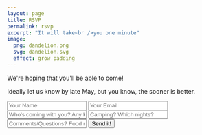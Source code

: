 ```yaml
---
layout: page
title: RSVP
permalink: rsvp
excerpt: "It will take<br />you one minute"
image:
  png: dandelion.png
  svg: dandelion.svg
  effect: grow padding
---
```



We're hoping that you'll be able to come!

Ideally let us know by late May, but you know, the sooner is better.

 <div markdown="0">
 <form accept-charset="UTF-8" action="https://formkeep.com/f/5e02bf18aaa7" method="POST">
   <input type="text" name="name" placeholder="Your Name" required>
   <input type="email" name="email" placeholder="Your Email" required>
   <input type="text" name="who" placeholder="Who's coming with you? Any kids?">
   <input type="text" name="camping" placeholder="Camping? Which nights?">
   <input type="text" name="anythingelse" placeholder="Comments/Questions? Food restrictions?">
   <input type="hidden" name="utf8" value="✓">
   <button class="btn btn-danger" type="submit">Send it!</button>
 </form>

</div>
